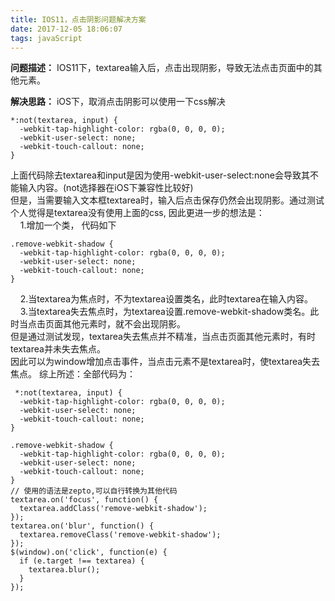 ```yaml
---
title: IOS11，点击阴影问题解决方案
date: 2017-12-05 18:06:07
tags: javaScript
---
```


**问题描述：** IOS11下，textarea输入后，点击出现阴影，导致无法点击页面中的其他元素。

**解决思路：** iOS下，取消点击阴影可以使用一下css解决
	
	*:not(textarea, input) {
	  -webkit-tap-highlight-color: rgba(0, 0, 0, 0);
	  -webkit-user-select: none;
	  -webkit-touch-callout: none;
	}
上面代码除去textarea和input是因为使用-webkit-user-select:none会导致其不能输入内容。(not选择器在iOS下兼容性比较好)<br />
但是，当需要输入文本框textarea时，输入后点击保存仍然会出现阴影。通过测试个人觉得是textarea没有使用上面的css, 因此更进一步的想法是：<br />
   &nbsp;&nbsp;&nbsp;&nbsp;1.增加一个类， 代码如下
	 
	.remove-webkit-shadow {
	  -webkit-tap-highlight-color: rgba(0, 0, 0, 0);
	  -webkit-user-select: none;
	  -webkit-touch-callout: none;
	}
 &nbsp;&nbsp;&nbsp;&nbsp;2.当textarea为焦点时，不为textarea设置类名，此时textarea在输入内容。<br />
 &nbsp;&nbsp;&nbsp;&nbsp;3.当textarea失去焦点时，为textarea设置.remove-webkit-shadow类名。此时当点击页面其他元素时，就不会出现阴影。<br />
但是通过测试发现，textarea失去焦点并不精准，当点击页面其他元素时，有时textarea并未失去焦点。
<br />因此可以为window增加点击事件，当点击元素不是textarea时，使textarea失去焦点。
综上所述：全部代码为：
	 
	 *:not(textarea, input) {
	  -webkit-tap-highlight-color: rgba(0, 0, 0, 0);
	  -webkit-user-select: none;
	  -webkit-touch-callout: none;
	}
	
	.remove-webkit-shadow {
	  -webkit-tap-highlight-color: rgba(0, 0, 0, 0);
	  -webkit-user-select: none;
	  -webkit-touch-callout: none;
	}
	// 使用的语法是zepto,可以自行转换为其他代码
	textarea.on('focus', function() {
	  textarea.addClass('remove-webkit-shadow');
	});
	textarea.on('blur', function() {
	  textarea.removeClass('remove-webkit-shadow');
	});
	$(window).on('click', function(e) {
	  if (e.target !== textarea) {
	    textarea.blur();
	  }
	});
 